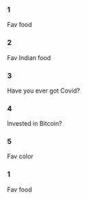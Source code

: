 <h3> 1 </h3>
Fav food

<h3> 2 </h3>
Fav Indian food

<h3> 3 </h3>
Have you ever got Covid?

<h3> 4 </h3>
Invested in Bitcoin?

<h3> 5 </h3>
Fav color

<h3> 1 </h3>
Fav food
